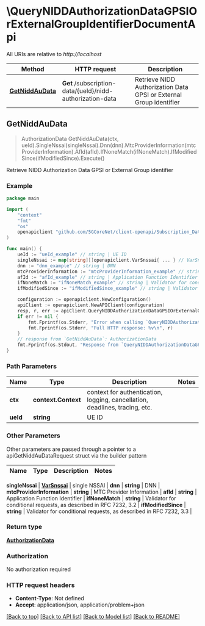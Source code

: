 # \QueryNIDDAuthorizationDataGPSIOrExternalGroupIdentifierDocumentApi

All URIs are relative to *http://localhost*

Method | HTTP request | Description
------------- | ------------- | -------------
[**GetNiddAuData**](QueryNIDDAuthorizationDataGPSIOrExternalGroupIdentifierDocumentApi.md#GetNiddAuData) | **Get** /subscription-data/{ueId}/nidd-authorization-data | Retrieve NIDD Authorization Data GPSI or External Group identifier



## GetNiddAuData

> AuthorizationData GetNiddAuData(ctx, ueId).SingleNssai(singleNssai).Dnn(dnn).MtcProviderInformation(mtcProviderInformation).AfId(afId).IfNoneMatch(ifNoneMatch).IfModifiedSince(ifModifiedSince).Execute()

Retrieve NIDD Authorization Data GPSI or External Group identifier

### Example

```go
package main

import (
    "context"
    "fmt"
    "os"
    openapiclient "github.com/5GCoreNet/client-openapi/Subscription_Data"
)

func main() {
    ueId := "ueId_example" // string | UE ID
    singleNssai := map[string][]openapiclient.VarSnssai{ ... } // VarSnssai | single NSSAI
    dnn := "dnn_example" // string | DNN
    mtcProviderInformation := "mtcProviderInformation_example" // string | MTC Provider Information
    afId := "afId_example" // string | Application Function Identifier (optional)
    ifNoneMatch := "ifNoneMatch_example" // string | Validator for conditional requests, as described in RFC 7232, 3.2 (optional)
    ifModifiedSince := "ifModifiedSince_example" // string | Validator for conditional requests, as described in RFC 7232, 3.3 (optional)

    configuration := openapiclient.NewConfiguration()
    apiClient := openapiclient.NewAPIClient(configuration)
    resp, r, err := apiClient.QueryNIDDAuthorizationDataGPSIOrExternalGroupIdentifierDocumentApi.GetNiddAuData(context.Background(), ueId).SingleNssai(singleNssai).Dnn(dnn).MtcProviderInformation(mtcProviderInformation).AfId(afId).IfNoneMatch(ifNoneMatch).IfModifiedSince(ifModifiedSince).Execute()
    if err != nil {
        fmt.Fprintf(os.Stderr, "Error when calling `QueryNIDDAuthorizationDataGPSIOrExternalGroupIdentifierDocumentApi.GetNiddAuData``: %v\n", err)
        fmt.Fprintf(os.Stderr, "Full HTTP response: %v\n", r)
    }
    // response from `GetNiddAuData`: AuthorizationData
    fmt.Fprintf(os.Stdout, "Response from `QueryNIDDAuthorizationDataGPSIOrExternalGroupIdentifierDocumentApi.GetNiddAuData`: %v\n", resp)
}
```

### Path Parameters


Name | Type | Description  | Notes
------------- | ------------- | ------------- | -------------
**ctx** | **context.Context** | context for authentication, logging, cancellation, deadlines, tracing, etc.
**ueId** | **string** | UE ID | 

### Other Parameters

Other parameters are passed through a pointer to a apiGetNiddAuDataRequest struct via the builder pattern


Name | Type | Description  | Notes
------------- | ------------- | ------------- | -------------

 **singleNssai** | [**VarSnssai**](VarSnssai.md) | single NSSAI | 
 **dnn** | **string** | DNN | 
 **mtcProviderInformation** | **string** | MTC Provider Information | 
 **afId** | **string** | Application Function Identifier | 
 **ifNoneMatch** | **string** | Validator for conditional requests, as described in RFC 7232, 3.2 | 
 **ifModifiedSince** | **string** | Validator for conditional requests, as described in RFC 7232, 3.3 | 

### Return type

[**AuthorizationData**](AuthorizationData.md)

### Authorization

No authorization required

### HTTP request headers

- **Content-Type**: Not defined
- **Accept**: application/json, application/problem+json

[[Back to top]](#) [[Back to API list]](../README.md#documentation-for-api-endpoints)
[[Back to Model list]](../README.md#documentation-for-models)
[[Back to README]](../README.md)

